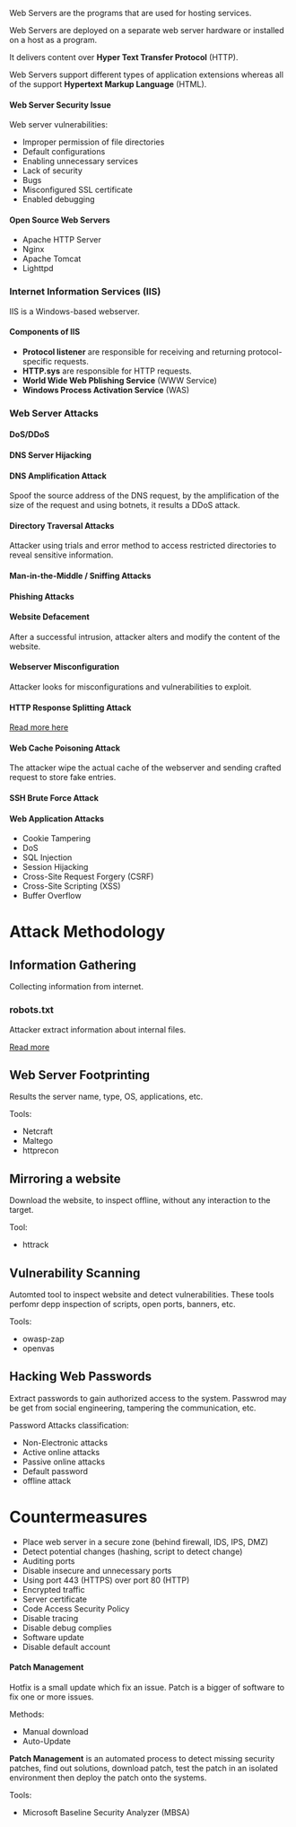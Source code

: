 Web Servers are the programs that are used for hosting services.

Web Servers are deployed on a separate web server hardware or installed on a host as a program.

It delivers content over **Hyper Text Transfer Protocol** (HTTP).

Web Servers support different types of application extensions whereas all of the support **Hypertext Markup Language** (HTML).

#### Web Server Security Issue

Web server vulnerabilities:

- Improper permission of file directories
- Default configurations
- Enabling unnecessary services
- Lack of security
- Bugs
- Misconfigured SSL certificate
- Enabled debugging

#### Open Source Web Servers

- Apache HTTP Server
- Nginx
- Apache Tomcat
- Lighttpd

### Internet Information Services (IIS)

IIS is a Windows-based webserver.

#### Components of IIS

- **Protocol listener** are responsible for receiving and returning protocol-specific requests.
- **HTTP.sys** are responsible for HTTP requests.
- **World Wide Web Pblishing Service** (WWW Service)
- **Windows Process Activation Service** (WAS)

### Web Server Attacks

#### DoS/DDoS

#### DNS Server Hijacking

#### DNS Amplification Attack

Spoof the source address of the DNS request, by the amplification of the size of the request and using 
botnets, it results a DDoS attack.

#### Directory Traversal Attacks

Attacker using trials and error method to access restricted directories to reveal sensitive information.

#### Man-in-the-Middle / Sniffing Attacks

#### Phishing Attacks

#### Website Defacement

After a successful intrusion, attacker alters and modify the content of the website.

#### Webserver Misconfiguration

Attacker looks for misconfigurations and vulnerabilities to exploit.

#### HTTP Response Splitting Attack

[Read more here](http://projects.webappsec.org/w/page/13246931/HTTP%20Response%20Splitting)

#### Web Cache Poisoning Attack

The attacker wipe the actual cache of the webserver and sending crafted request to store fake entries.

#### SSH Brute Force Attack

#### Web Application Attacks

- Cookie Tampering 
- DoS
- SQL Injection
- Session Hijacking
- Cross-Site Request Forgery (CSRF)
- Cross-Site Scripting (XSS)
- Buffer Overflow

# Attack Methodology

## Information Gathering

Collecting information from internet.

### robots.txt

Attacker extract information about internal files.

[Read more](https://en.wikipedia.org/wiki/Robots.txt)

## Web Server Footprinting

Results the server name, type, OS, applications, etc.

Tools:

- Netcraft
- Maltego
- httprecon

## Mirroring a website

Download the website, to inspect offline, without any interaction to the target.

Tool:

- httrack

## Vulnerability Scanning

Automted tool to inspect website and detect vulnerabilities.
These tools perfomr depp inspection of scripts, open ports, banners, etc.

Tools:

- owasp-zap
- openvas

## Hacking Web Passwords

Extract passwords to gain authorized access to the system.
Passwrod may be get from social engineering, tampering the communication, etc.

Password Attacks classification:

- Non-Electronic attacks
- Active online attacks
- Passive online attacks
- Default password
- offline attack

# Countermeasures

- Place web server in a secure zone (behind firewall, IDS, IPS, DMZ)
- Detect potential changes (hashing, script to detect change)
- Auditing ports
- Disable insecure and unnecessary ports
- Using port 443 (HTTPS) over port 80 (HTTP)
- Encrypted traffic
- Server certificate
- Code Access Security Policy
- Disable tracing
- Disable debug complies
- Software update
- Disable default account

#### Patch Management

Hotfix is a small update which fix an issue.
Patch is a bigger of software to fix one or more issues.

Methods:

- Manual download
- Auto-Update

**Patch Management** is an automated process to detect missing security patches, find out solutions, download 
patch, test the patch in an isolated environment then deploy the patch onto the systems.

Tools:

- Microsoft Baseline Security Analyzer (MBSA)

